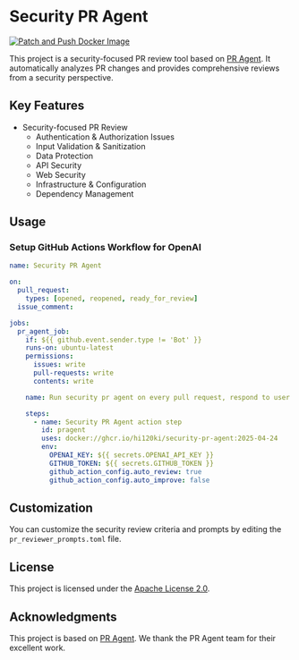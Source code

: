 # Security PR Agent

[![Patch and Push Docker Image](https://github.com/hi120ki/security-pr-agent/actions/workflows/push-image.yaml/badge.svg)](https://github.com/hi120ki/security-pr-agent/actions/workflows/push-image.yaml)

This project is a security-focused PR review tool based on [PR Agent](https://github.com/Codium-ai/pr-agent). It automatically analyzes PR changes and provides comprehensive reviews from a security perspective.

## Key Features

- Security-focused PR Review
  - Authentication & Authorization Issues
  - Input Validation & Sanitization
  - Data Protection
  - API Security
  - Web Security
  - Infrastructure & Configuration
  - Dependency Management

## Usage

### Setup GitHub Actions Workflow for OpenAI

```yaml
name: Security PR Agent

on:
  pull_request:
    types: [opened, reopened, ready_for_review]
  issue_comment:

jobs:
  pr_agent_job:
    if: ${{ github.event.sender.type != 'Bot' }}
    runs-on: ubuntu-latest
    permissions:
      issues: write
      pull-requests: write
      contents: write

    name: Run security pr agent on every pull request, respond to user comments

    steps:
      - name: Security PR Agent action step
        id: pragent
        uses: docker://ghcr.io/hi120ki/security-pr-agent:2025-04-24
        env:
          OPENAI_KEY: ${{ secrets.OPENAI_API_KEY }}
          GITHUB_TOKEN: ${{ secrets.GITHUB_TOKEN }}
          github_action_config.auto_review: true
          github_action_config.auto_improve: false
```

## Customization

You can customize the security review criteria and prompts by editing the `pr_reviewer_prompts.toml` file.

## License

This project is licensed under the [Apache License 2.0](https://www.apache.org/licenses/LICENSE-2.0).

## Acknowledgments

This project is based on [PR Agent](https://github.com/Codium-ai/pr-agent). We thank the PR Agent team for their excellent work.
